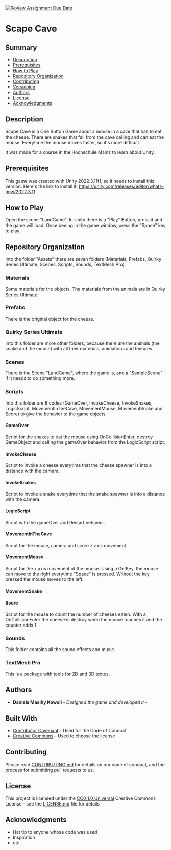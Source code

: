 

[![Review Assignment Due Date](https://classroom.github.com/assets/deadline-readme-button-24ddc0f5d75046c5622901739e7c5dd533143b0c8e959d652212380cedb1ea36.svg)](https://classroom.github.com/a/uTVZkEVg)
# Scape Cave

## Summary

  - [Description](#description)
  - [Prerequisites](#prerequisites)
  - [How to Play](#deployment)
  - [Repository Organization](#repository-organization)
  - [Contributing](#contributing)
  - [Versioning](#versioning)
  - [Authors](#authors)
  - [License](#license)
  - [Acknowledgments](#acknowledgments)


## Description

Scape Cave is a One Button Game about a mouse in a cave that has to eat the cheese. There are snakes that fall from the cave ceiling and can eat the mouse. Everytime the mouse moves faster, so it's more difficult.

It was made for a course in the Hochschule Mainz to learn about Unity.


## Prerequisites

This game was created with Unity 2022.3.11f1, so it needs to install this version.
Here's the link to install it: https://unity.com/releases/editor/whats-new/2022.3.11

## How to Play

Open the scene "LandGame". In Unity there is a "Play" Button, press it and the game will load. Once beeing in the game window, press the "Space" key to play.


## Repository Organization
Into the folder "Assets" there are seven folders (Materials, Prefabs, Quirky Series Ultimate, Scenes, Scripts, Sounds, TextMesh Pro).

### Materials
Some materials for the objects. The materials from the animals are in Quirky Series Ultimate.

### Prefabs
There is the original object for the cheese.

### Quirky Series Ultimate
Into this folder are more other folders, because there are the animals (the snake and the mouse) with all their materials, animations and textures.

### Scenes
There is the Scene "LandGame", where the game is, and a "SampleScene" if it needs to do something more.

### Scripts
Into this folder are 8 codes (GameOver, InvokeCheese, InvokeSnakes, LogicScript, MovementInTheCave, MovementMouse, MovementSnake and Score) to give the behavior to the game objects.

#### GameOver
Script for the snakes to eat the mouse using OnCollisionEnter, destroy GameObject and calling the gameOver behavior from the LogicScript script.

#### InvokeCheese
Script to invoke a cheese everytime that the cheese spawner is into a distance with the camera. 

#### InvokeSnakes
Script to invoke a snake everytime that the snake spawner is into a distance with the camera.

#### LogicScript
Script with the gameOver and Restart behavior.

#### MovementInTheCave
Script for the mouse, camera and score Z axis movement. 

#### MovementMouse
Script for the x axis movement of the mouse. Using a GetKey, the mouse can move to the right everytime "Space" is pressed. Without the key pressed the mouse moves to the left.

#### MovementSnake

#### Score
Script for the mouse to count the number of cheeses eaten. With a OnCollisionEnter the cheese is destroy when the mouse touches it and the counter adds 1.

### Sounds
This folder contains all the sound effects and music.

### TextMesh Pro
This is a package with tools for 2D and 3D textes.

## Authors

  - **Daniela Masihy Kowoll** - *Designed the game and developed it* -


## Built With

  - [Contributor Covenant](https://www.contributor-covenant.org/) - Used
    for the Code of Conduct
  - [Creative Commons](https://creativecommons.org/) - Used to choose
    the license

## Contributing

Please read [CONTRIBUTING.md](CONTRIBUTING.md) for details on our code
of conduct, and the process for submitting pull requests to us.



## License

This project is licensed under the [CC0 1.0 Universal](LICENSE.md)
Creative Commons License - see the [LICENSE.md](LICENSE.md) file for
details

## Acknowledgments

  - Hat tip to anyone whose code was used
  - Inspiration
  - etc
